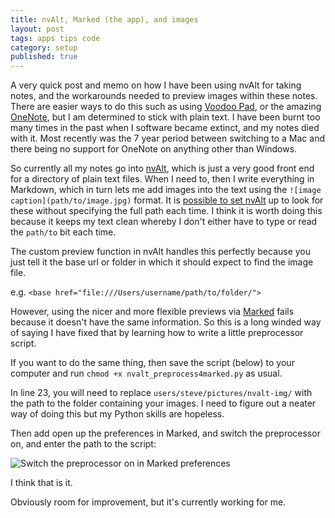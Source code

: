 ```yaml
---
title: nvAlt, Marked (the app), and images
layout: post
tags: apps tips code
category: setup
published: true
---
```


A very quick post and memo on how I have been using nvAlt for taking notes, and the workarounds needed to preview images within these notes. There are easier ways to do this such as using [Voodoo Pad](https://plausible.coop/voodoopad/), or the amazing [OneNote](http://onenote.com/), but I am determined to stick with plain text. I have been burnt too many times in the past when I software became extinct, and my notes died with it. Most recently was the 7 year period between switching to a Mac and there being no support for OneNote on anything other than Windows.

So currently all my notes go into [nvAlt](brettterpstra.com/projects/nvalt/), which is just a very good front end for a directory of plain text files. When I need to, then I write everything in Markdown, which in turn lets me add images into the text using the `![image caption](path/to/image.jpg)` format. It is [possible to set nvAlt](http://brettterpstra.com/2012/09/27/quick-tip-images-in-nvalt/) up to look for these without specifying the full path each time. I think it is worth doing this because it keeps my text clean whereby I don't either have to type or read the `path/to` bit each time.

The custom preview function in nvAlt handles this perfectly because you just tell it the base url or folder in which it should expect to find the image file.

e.g. `<base href="file:///Users/username/path/to/folder/">`

However, using the nicer and more flexible previews via [Marked](http://marked2app.com/) fails because it doesn't have the same information. So this is a long winded way of saying I have fixed that by learning how to write a little preprocessor script.

If you want to do the same thing, then save the script (below) to your computer and run `chmod +x nvalt_preprocess4marked.py` as usual.

<script src="https://gist.github.com/docsteveharris/e8f56833a532c04860df.js"></script>

In line 23, you will need to replace `users/steve/pictures/nvalt-img/` with the path to the folder containing your images. I need to figure out a neater way of doing this but my Python skills are hopeless.

Then add open up the preferences in Marked, and switch the preprocessor on, and enter the path to the script:

![Switch the preprocessor on in Marked preferences](/assets/media/nvalt-marked-preprocessor.png)

I think that is it.

Obviously room for improvement, but it's currently working for me.



